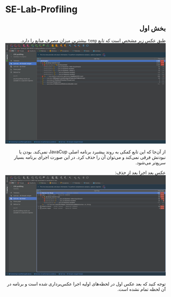 # SE-Lab-Profiling

<div dir="rtl">

<h2>
بخش اول
</h2>
طبق عکس زیر مشخص است که تابع
<code>temp</code>
بیشترین میزان مصرف منابع را دارد.
<img src="./images/javacup-1.png">

از آن‌جا که این تابع کمکی به روند پیشبرد برنامه اصلی JavaCup نمی‌کند. بودن یا نبودنش فرقی نمی‌کند و می‌توان آن را حذف کرد. در این صورت اجرای برنامه بسیار سریع‌تر می‌شود.

عکس بعد اجرا بعد از حذف:
<img src="./images/javacup-2.png">

توجه کنید که بعد عکس اول در لحظه‌های اولیه اجرا عکس‌برداری شده است و برنامه در آن لحظه تمام نشده است.

</div> 